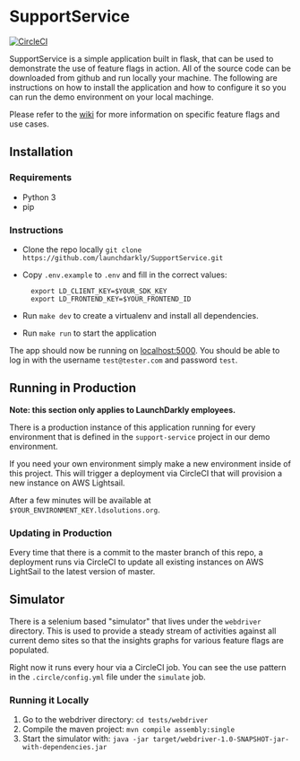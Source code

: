 # SupportService

[![CircleCI](https://circleci.com/gh/launchdarkly/SupportService.svg?style=shield)](https://circleci.com/gh/launchdarkly/SupportService)

SupportService is a simple application built in flask, that can be used to demonstrate the use of feature flags in action. All of the source code can be downloaded from github and run locally your machine. The following are instructions on how to install the application and how to configure it so you can run the demo environment on your local machinge.

Please refer to the [wiki](https://github.com/launchdarkly/SupportService/wiki) for
more information on specific feature flags and use cases.

## Installation

### Requirements

* Python 3
* pip

### Instructions

* Clone the repo locally `git clone https://github.com/launchdarkly/SupportService.git`
* Copy `.env.example` to `.env` and fill in the correct values:

        export LD_CLIENT_KEY=$YOUR_SDK_KEY
        export LD_FRONTEND_KEY=$YOUR_FRONTEND_ID

* Run `make dev` to create a virtualenv and install all dependencies.
* Run `make run` to start the application

The app should now be running on [localhost:5000](http://localhost:5000). You
should be able to log in with the username `test@tester.com` and password `test`.


## Running in Production

**Note: this section only applies to LaunchDarkly employees.**

There is a production instance of this application running for every
environment that is defined in the `support-service` project in our demo
environment.

If you need your own environment simply make a new environment inside of this
project. This will trigger a deployment via CircleCI that will provision a
new instance on AWS Lightsail.

After a few minutes will be available at `$YOUR_ENVIRONMENT_KEY.ldsolutions.org`.

### Updating in Production

Every time that there is a commit to the master branch of this repo, a deployment
runs via CircleCI to update all existing instances on AWS LightSail to the latest
version of master.

## Simulator
There is a selenium based "simulator" that lives under the `webdriver` directory.
This is used to provide a steady stream of activities against all current demo
sites so that the insights graphs for various feature flags are populated.

Right now it runs every hour via a CircleCI job. You can see the use pattern in
the `.circle/config.yml` file under the `simulate` job.

### Running it Locally

1. Go to the webdriver directory: `cd tests/webdriver`
2. Compile the maven project: `mvn compile assembly:single`
3. Start the simulator with: `java -jar target/webdriver-1.0-SNAPSHOT-jar-with-dependencies.jar`
